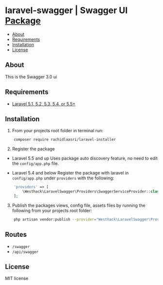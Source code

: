 # laravel-swagger | Swagger UI [Package](https://packagist.org/packages/westhack/laravel-swagger)

- [About](#about)
- [Requirements](#requirements)
- [Installation](#installation)
- [License](#license)

## About
 This is the Swagger 3.0 ui

## Requirements

* [Laravel 5.1, 5.2, 5.3, 5.4, or 5.5+](https://laravel.com/docs/installation)

## Installation

1. From your projects root folder in terminal run:

```bash
    composer require rachidlaasri/laravel-installer
```

2. Register the package

* Laravel 5.5 and up
Uses package auto discovery feature, no need to edit the `config/app.php` file.

* Laravel 5.4 and below
Register the package with laravel in `config/app.php` under `providers` with the following:

```php
	'providers' => [
	    \Westhack\LaravelSwagger\Providers\SwaggerServiceProvider::class,
	];
```

3. Publish the packages views, config file, assets files by running the following from your projects root folder:

```bash
    php artisan vendor:publish --provider="Westhack\LaravelSwagger\Providers\SwaggerServiceProvider"
```

## Routes

* `/swagger`
* `/api/swagger`

## License

MIT license

